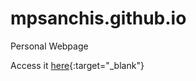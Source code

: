 # mpsanchis.github.io
Personal Webpage

Access it [here](http://mpsanchis.github.io){:target="_blank"}
